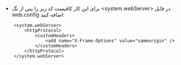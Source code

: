 * برای این کار کافیست کد زیر را پس از تگ <system.webServer> در فایل web.config اضافه کنید:
```config
    <system.webServer>
        <httpProtocol>
            <customHeaders>
                <add name="X-Frame-Options" value="sameorigin" />
            </customHeaders>
        </httpProtocol>
    </system.webServer>
```
